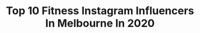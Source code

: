 ---
title: Top 10 Fitness Instagram Influencers In Melbourne In 2020
description: >-
  Find top fitness Instagram influencers in Melbourne in 2020. Most popular hashtags: #fitness #australia #melbourne #instagram.
platform: Instagram
hits: 79
text_top: Identify the top-rated Instagram profiles on inBeat.
text_bottom: Our database holds 79 Instagram influencers like this in Melbourne, Australia for you to collaborate.
profiles:
  - username: "thelittlenutritionist"
    fullname: >-
      Jenny Nguyen | Nutritionist
    bio: >-
      Nutrition Coach (🎓BHumnut) 🏆 2019 Overall INBA VIC Champ. ✖️Recipe ideas, fitness journey, nutrition tips 📍Melbourne, Australia
    location: "Australia"
    followers: 2026
    engagement: 1159
    commentsToLikes: 0.096779
    id: ckapaefhwvrrg0i78e1068lz1
    verified: false
    hashtags: "#nourishyourbody, #healthylifestyle, #fitness, #echtapparel"
  - username: "g.b.x.o"
    fullname: >-
      ➕🅶.🅱.🆇.🅾 ➕
    bio: >-
      England 🇬🇧 Australia 🇦🇺 Owner and Managing Director of @candormarketing #mensfashion #menslifestyle #travel #melbourneinfluencer #melbournefood
    location: "Australia"
    followers: 38620
    engagement: 280
    commentsToLikes: 0.018331
    id: ck1387pqiewej0i19qtc07e22
    verified: false
    hashtags: "#mensoutfit, #melbournephotographer, #gsp, #mensfashionblog"
  - username: "alireza_rasa"
    fullname: >-
      Alireza Rasa
    bio: >-
      👉Y3T TEAM 👈 Pro Master coach Online coach Asia WBBF.WFF President AC TOP6 🇳🇿2018 🥇Pro Show🇵🇳 2018 🥉A,Olympia🇸🇲2016 🥇NPC 🇺🇸 2012 💍 #bodybuilder
    location: "Australia"
    followers: 80454
    engagement: 203
    commentsToLikes: 0.031437
    id: ck13b69dstvpq0i19iq33m1yq
    verified: false
    hashtags: "#mrolympia, #melbourne, #fitness, #diet"
  - username: "leotaliu_fitness"
    fullname: >-
      Leo Taliu
    bio: >-
      🥊 Co-Owner @tributeboxing 🙌 @pad.bros ✋🏼 Fully Booked ✉️ leo@mindsethf.com 🍑 Farmer 💪🏼 Strength And Con 👊🏼 Boxing for Fitness 🏉 Ex Pro Athlete
    location: "Australia"
    followers: 6754
    engagement: 586
    commentsToLikes: 0.102951
    id: ckapaics8w8g50i78r0nngz9i
    verified: false
    hashtags: "#wifey, #family, #smileifyourasmellybum, #tributeboxing"
  - username: "miguel_hand_balance"
    fullname: >-
      Miguel Sant'ana
    bio: >-
      🇧🇷Professional Hand Balancing Teacher in Melbourne 🇦🇺 1-1 online coaching available. Workshop in SYDNEY 11,12,13 Dec sign up at: 👇👇👇👇
    location: "Australia"
    followers: 100080
    engagement: 189
    commentsToLikes: 0.017533
    id: ck0vxf3csyl6z0i194w0qmbij
    verified: false
    hashtags: "#hkyoga, #itsaholdnotscreenshot, #fujifilmxt2, #blackandwhite"
  - username: "darling.daisyfolk_"
    fullname: >-
      b r o n t e ~ boho queen ☾
    bio: >-
      mama to Alyssa & Amalia making memories in WA ~ VIC collabs ~ grace@ivytalentco.com.au owner of sustainable label @arcadiathelabel
    location: "Australia"
    followers: 21844
    engagement: 116
    commentsToLikes: 0.322842
    id: ck6u37c8gw5ic0j71cwbite3m
    verified: false
    hashtags: "#satgc, #simplyliving, #livingsimply, #selflove"
  - username: "bethcolstonn"
    fullname: >-
      B E T H 🦋 C O L S T O N
    bio: >-
      MELBOURNE | 23 | FITNESS | FASHION 💌 amy@societyeightmanagement.com 🦋 @ryderwear “BETH10” @kliffo_ 💓
    location: "Australia"
    followers: 11942
    engagement: 752
    commentsToLikes: 0.123722
    id: ckapc6jj52o2o0i78xo89ahl0
    verified: false
    hashtags: "#feelyourbreast, #collab, #gifted, #prettylittlething"
  - username: "kiara.paige"
    fullname: >-
      ＫＩＡＲＡ ＰＡＩＧＥ 🕊𝑀𝑜𝒹𝑒𝓁
    bio: >-
      ⎯⎯⎯⎯⎯⎯⎯⎯⎯⎯⎯⎯⎯⎯⎯⎯⎯⎯⎯ 🤍 | Passion for Fashion, Fitness & Beauty 🖤 | Melbourne ~ Australia 🤍 | Agent Danielle @ikonickids
    location: "Australia"
    followers: 11869
    engagement: 616
    commentsToLikes: 0.156493
    id: ck13chikg0dfi0i19k7otgu8m
    verified: false
    hashtags: "#naturalmakeup, #melbournemodel, #activewear, #beautifulgirl"
  - username: "biteswithbalance"
    fullname: >-
      Minnie | Health, Food, Fitness
    bio: >-
      ✨ Food that feeds your body, mind + soul 🌏 Melbourne recipes // fitness // balanced living @happywayau code: happymin ✉️ biteswithbalance@gmail.com
    location: "Australia"
    followers: 9411
    engagement: 1017
    commentsToLikes: 0.309178
    id: ckaor84x1m4sp0i786x74dvpx
    verified: false
    hashtags: "#worlddiabetesday, #inmybaxters, #baxterblue, #anywhereeyewear"
  - username: "instakenworthy"
    fullname: >-
      Julian
    bio: >-
      🌈 Now even more GAY™️ 🌈 #Gay #Art #Fitness #Selfies
    location: "Australia"
    followers: 9803
    engagement: 1423
    commentsToLikes: 0.030377
    id: ckap4a9dq6gdi0i78080n0o1l
    verified: false
    hashtags: "#hairychest, #art, #australia, #pride"
---